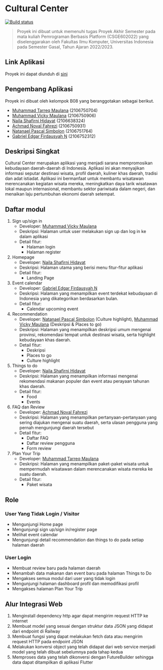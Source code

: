 # Cultural Center
[![Build status](https://build.appcenter.ms/v0.1/apps/d55c1cb6-2d8b-4405-9284-9263e63baa56/branches/main/badge)](https://appcenter.ms)

> Proyek ini dibuat untuk memenuhi tugas Proyek Akhir Semester
> pada mata kuliah Pemrograman Berbasis Platform (CSGE602022) yang
> diselenggarakan oleh Fakultas Ilmu Komputer, Universitas Indonesia
> pada Semester Gasal, Tahun Ajaran 2022/2023.

## Link Aplikasi

Proyek ini dapat diunduh di [sini](https://install.appcenter.ms/orgs/pbp-b08-2022/apps/cultural-center/distribution_groups/public)

## Pengembang Aplikasi

Proyek ini dibuat oleh kelompok B08 yang beranggotakan sebagai berikut.

- [Muhammad Tarreq Maulana](https://github.com/mrtrq) (2106750704)
- [Muhammad Vicky Maulana](https://github.com/electyrion) (2106750906)
- [Naila Shafirni Hidayat](https://github.com/nailashfrni) (2106638324)
- [Achmad Noval Fahrezi](https://github.com/novalzfahr) (2106750931)
- [Natanael Pascal Simbolon](https://github.com/V1ct0riaa) (2106751764)
- [Gabriel Edgar Firdausyah N](https://github.com/nois44) (2106752312)

## Deskripsi Singkat

Cultural Center merupakan aplikasi yang menjadi sarana mempromosikan kebudayaan daerah-daerah di Indonesia. Aplikasi ini akan menyajikan informasi seputar destinasi wisata, profil daerah, kuliner khas daerah, tradisi dan adat istiadat. Aplikasi ini bermanfaat untuk membantu wisatawan merencanakan kegiatan wisata mereka, meningkatkan daya tarik wisatawan lokal maupun internasional, membantu sektor pariwisata dalam negeri, dan menaikan laju pertumbuhan ekonomi daerah setempat.

## Daftar modul

1. Sign up/sign in
   - Developer: [Muhammad Vicky Maulana](https://github.com/electyrion)
   - Deskripsi: Halaman untuk user melakukan sign up dan log in ke dalam aplikasi
   - Detail fitur:
      - Halaman login
      - Halaman register
2. Homepage
   - Developer: [Naila Shafirni Hidayat](https://github.com/nailashfrni)
   - Deskripsi: Halaman utama yang berisi menu fitur-fitur aplikasi
   - Detail fitur:
      - Landing Page
3. Event calendar
   - Developer: [Gabriel Edgar Firdausyah N](https://github.com/nois44)
   - Deskripsi: Halaman yang menampilkan event terdekat kebudayaan di Indonesia yang dikategorikan berdasarkan bulan.
   - Detail fitur:
      - Calendar upcoming event
4. Recommendation
   - Developer: [Natanael Pascal Simbolon](https://github.com/V1ct0riaa) (Culture highlight), [Muhammad Vicky Maulana](https://github.com/electyrion) (Deskripsi & Places to go)
   - Deskripsi: Halaman yang menampilkan deskripsi umum mengenai provinsi, rekomendasi tempat untuk destinasi wisata, serta highlight kebudayaan khas daerah.
   - Detail fitur:
      - Deskripsi
      - Places to go
      - Culture highlight
5. Things to do
   - Developer: [Naila Shafirni Hidayat](https://github.com/nailashfrni)
   - Deskripsi: Halaman yang menampilkan informasi mengenai rekomendasi makanan populer dan event atau perayaan tahunan khas daerah.
   - Detail fitur:
      - Food
      - Events
6. FAQ dan Review
   - Developer: [Achmad Noval Fahrezi](https://github.com/novalzfahr)
   - Deskripsi: Halaman yang menampilkan pertanyaan-pertanyaan yang sering diajukan mengenai suatu daerah, serta ulasan pengguna yang pernah mengunjungi daerah tersebut
   - Detail fitur:
      - Daftar FAQ
      - Daftar review pengguna
      - Form review
7. Plan Your Trip
   - Developer: [Muhammad Tarreq Maulana](https://github.com/mrtrq)
   - Deskripsi: Halaman yang menampilkan paket-paket wisata untuk mempermudah wisatawan dalam merencanakan wisata mereka ke suatu daerah.
   - Detail fitur:
      - Paket wisata

## Role

### User Yang Tidak Login / Visitor

- Mengunjungi Home page
- Mengunjungi sign up/sign in/register page
- Melihat event calendar
- Mengunjungi detail recommendation dan things to do pada setiap halaman daerah

### User Login

- Membuat review baru pada halaman daerah
- Menambah data makanan dan event baru pada halaman Things to Do
- Mengakses semua modul dari user yang tidak login
- Mengunjungi halaman dashboard profil dan memodifikasi profil
- Mengakses halaman Plan Your Trip

## Alur Integrasi Web

1. Menginstall dependency http agar dapat mengirim request HTTP ke internet
2. Membuat model yang sesuai dengan struktur data JSON yang didapat dari endpoint di Railway
3. Membuat fungsi yang dapat melakukan fetch data atau mengirim request HTTP pada endpoint JSON
4. Melakukan konversi object yang telah didapat dari web service menjadi model yang telah dibuat sebelumnya pada tahap kedua
5. Memproses data yang telah dikonversi dengan FutureBuilder sehingga data dapat ditampilkan di aplikasi Flutter
